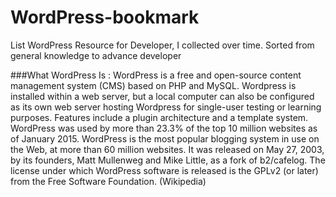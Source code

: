 # WordPress-bookmark
List WordPress Resource for Developer, I collected  over time. Sorted from general knowledge to advance developer

###What WordPress Is :
WordPress is a free and open-source content management system (CMS) based on PHP and MySQL. Wordpress is installed within a web server, but a local computer can also be configured as its own web server hosting Wordpress for single-user testing or learning purposes. Features include a plugin architecture and a template system. WordPress was used by more than 23.3% of the top 10 million websites as of January 2015. WordPress is the most popular blogging system in use on the Web, at more than 60 million websites. It was released on May 27, 2003, by its founders, Matt Mullenweg and Mike Little, as a fork of b2/cafelog. The license under which WordPress software is released is the GPLv2 (or later) from the Free Software Foundation. (Wikipedia)
